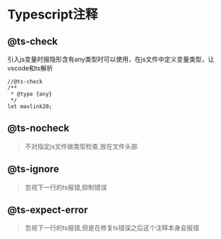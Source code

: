 # Typescript注释

## @ts-check

引入js变量时报隐形含有any类型时可以使用，在js文件中定义变量类型，让vscode和ts解析

```JS
//@ts-check
/**
 * @type {any}
 */
let mavlink20;
```

## @ts-nocheck

> 不对指定js文件做类型检查,放在文件头部

## @ts-ignore

>忽视下一行的ts报错,抑制错误

## @ts-expect-error

>忽视下一行的ts报错,但是在修复ts错误之后这个注释本身会报错
